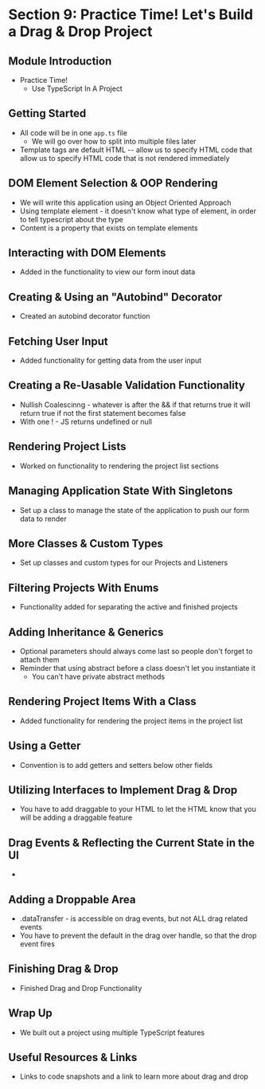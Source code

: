 # Section 9: Practice Time! Let's Build a Drag & Drop Project

## Module Introduction
- Practice Time! 
  - Use TypeScript In A Project

## Getting Started
- All code will be in one `app.ts` file 
  - We will go over how to split into multiple files later 
- Template tags are default HTML -- allow us to specify HTML code that allow us to specify HTML code that is not rendered immediately 

## DOM Element Selection & OOP Rendering
- We will write this application using an Object Oriented Approach 
- Using template element - it doesn't know what type of element, in order to tell typescript about the type 
- Content is a property that exists on template elements 

## Interacting with DOM Elements
- Added in the functionality to view our form inout data 

## Creating & Using an "Autobind" Decorator
- Created an autobind decorator function 

## Fetching User Input
- Added functionality for getting data from the user input 

## Creating a Re-Uasable Validation Functionality
- Nullish Coalescinng - whatever is after the && if that returns true it will return true if not the first statement becomes false 
- With one ! - JS returns undefined or null 

## Rendering Project Lists
- Worked on functionality to rendering the project list sections 

## Managing Application State With Singletons
- Set up a class to manage the state of the application to push our form data to render  

## More Classes & Custom Types
- Set up classes and custom types for our Projects and Listeners 

## Filtering Projects With Enums
- Functionality added for separating the active and finished projects 

## Adding Inheritance & Generics
- Optional parameters should always come last so people don't forget to attach them 
- Reminder that using abstract before a class doesn't let you instantiate it 
  - You can't have private abstract methods 

## Rendering Project Items With a Class
- Added functionality for rendering the project items in the project list 

## Using a Getter
- Convention is to add getters and setters below other fields 

## Utilizing Interfaces to Implement Drag & Drop
- You have to add draggable to your HTML to let the HTML know that you will be adding a draggable feature 

## Drag Events & Reflecting the Current State in the UI
- 

## Adding a Droppable Area
- .dataTransfer - is accessible on drag events, but not ALL drag related events 
- You have to prevent the default in the drag over handle, so that the drop event fires 

## Finishing Drag & Drop
- Finished Drag and Drop Functionality 

## Wrap Up
- We built out a project using multiple TypeScript features 

## Useful Resources & Links
- Links to code snapshots and a link to learn more about drag and drop 